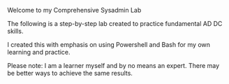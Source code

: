 Welcome to my Comprehensive Sysadmin Lab

The following is a step-by-step lab created to practice fundamental AD DC skills. 

I created this with emphasis on using Powershell and Bash for my own learning and practice. 

Please note: I am a learner myself and by no means an expert. There may be better ways to achieve the same results. 